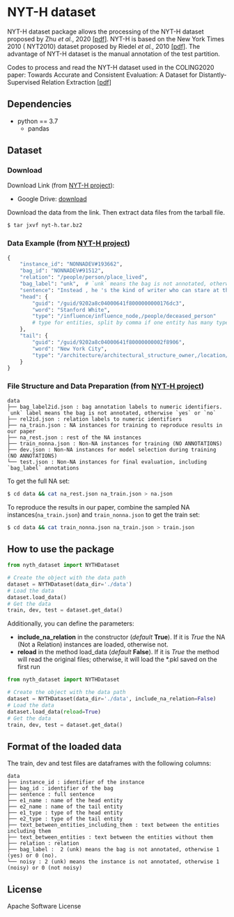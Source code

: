 # NYT-H dataset

NYT-H dataset package allows the processing of the NYT-H dataset proposed by Zhu _et al._,
2020 [[pdf]](https://www.aclweb.org/anthology/2020.coling-main.566.pdf). NYT-H is based on the New York Times 2010 (
NYT2010) dataset proposed by Riedel _et al._,
2010 [[pdf]](https://link.springer.com/content/pdf/10.1007/978-3-642-15939-8_10.pdf). The advantage of NYT-H dataset is
the manual annotation of the test partition.

Codes to process and read the NYT-H dataset used in the COLING2020 paper: Towards Accurate and Consistent Evaluation: A
Dataset for Distantly-Supervised Relation Extraction [[pdf]](https://www.aclweb.org/anthology/2020.coling-main.566.pdf)

## Dependencies

- python == 3.7
    - pandas

## Dataset

### Download

Download Link (from [NYT-H project](https://github.com/Spico197/NYT-H)):

- Google Drive: [download](https://drive.google.com/file/d/1my4W7O-ioCYWRiP6VCbgGfXTzgdrDep0/view?usp=sharing)

Download the data from the link. Then extract data files from the tarball file.

```bash
$ tar jxvf nyt-h.tar.bz2
```

### Data Example (from [NYT-H project](https://github.com/Spico197/NYT-H))

```python
{
    "instance_id": "NONNADEV#193662",
    "bag_id": "NONNADEV#91512",
    "relation": "/people/person/place_lived",
    "bag_label": "unk",  # `unk` means the bag is not annotated, otherwise `yes` or `no`.
    "sentence": "Instead , he 's the kind of writer who can stare at the wall of his house in New Rochelle -LRB- as he did with '' Ragtime '' -RRB- , think about the year the house was built (1906) , follow his thoughts to the local tracks that once brought trolleys from New Rochelle to New York City and wind up with a book featuring Theodore Roosevelt , Scott Joplin , Emma Goldman , Stanford White and Harry Houdini . ''",
    "head": {
        "guid": "/guid/9202a8c04000641f8000000000176dc3",
        "word": "Stanford White",
        "type": "/influence/influence_node,/people/deceased_person"
        # type for entities, split by comma if one entity has many types
    },
    "tail": {
        "guid": "/guid/9202a8c04000641f80000000002f8906",
        "word": "New York City",
        "type": "/architecture/architectural_structure_owner,/location/citytown"
    }
}
```

### File Structure and Data Preparation (from [NYT-H project](https://github.com/Spico197/NYT-H))

```
data
├── bag_label2id.json : bag annotation labels to numeric identifiers. `unk` label means the bag is not annotated, otherwise `yes` or `no`
├── rel2id.json : relation labels to numeric identifiers
├── na_train.json : NA instances for training to reproduce results in our paper
├── na_rest.json : rest of the NA instances
├── train_nonna.json : Non-NA instances for training (NO ANNOTATIONS)
├── dev.json : Non-NA instances for model selection during training (NO ANNOTATIONS)
└── test.json : Non-NA instances for final evaluation, including `bag_label` annotations
```

To get the full NA set:

```bash
$ cd data && cat na_rest.json na_train.json > na.json
```

To reproduce the results in our paper, combine the sampled NA instances(`na_train.json`) and `train_nonna.json` to get
the train set:

```bash
$ cd data && cat train_nonna.json na_train.json > train.json
```

## How to use the package

```python
from nyth_dataset import NYTHDataset

# Create the object with the data path
dataset = NYTHDataset(data_dir='./data')
# Load the data
dataset.load_data()
# Get the data
train, dev, test = dataset.get_data()
```

Additionally, you can define the parameters:

- **include_na_relation** in the constructor (_default_ **True**). If it is _True_ the NA (Not a Relation) instances are
  loaded, otherwise not.
- **reload** in the method load_data (_default_ **False**). If it is _True_ the method will read the original files;
  otherwise, it will load the *.pkl saved on the first run

```python
from nyth_dataset import NYTHDataset

# Create the object with the data path
dataset = NYTHDataset(data_dir='./data', include_na_relation=False)
# Load the data
dataset.load_data(reload=True)
# Get the data
train, dev, test = dataset.get_data()
```

## Format of the loaded data

The train, dev and test files are dataframes with the following columns:

```
data
├── instance_id : identifier of the instance
├── bag_id : identifier of the bag
├── sentence : full sentence
├── e1_name : name of the head entity
├── e2_name : name of the tail entity
├── e1_type : type of the head entity
├── e2_type : type of the tail entity
├── text_between_entities_including_them : text between the entities including them
├── text_between_entities : text between the entities without them
├── relation : relation
├── bag_label :  2 (unk) means the bag is not annotated, otherwise 1 (yes) or 0 (no).
└── noisy : 2 (unk) means the instance is not annotated, otherwise 1 (noisy) or 0 (not noisy)
```

## License

Apache Software License